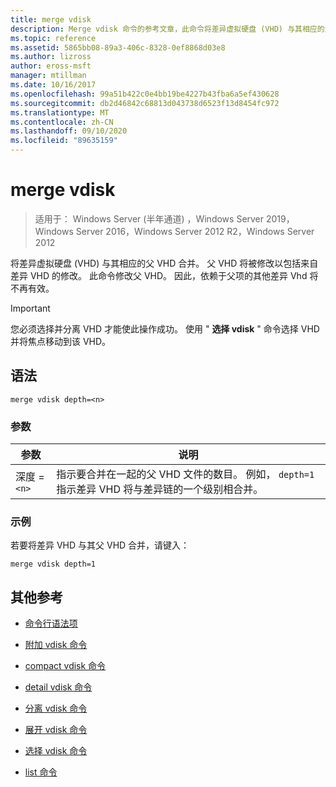 ```yaml
---
title: merge vdisk
description: Merge vdisk 命令的参考文章，此命令将差异虚拟硬盘 (VHD) 与其相应的父 VHD 合并在一起。
ms.topic: reference
ms.assetid: 5865bb08-89a3-406c-8328-0ef8868d03e8
ms.author: lizross
author: eross-msft
manager: mtillman
ms.date: 10/16/2017
ms.openlocfilehash: 99a51b422c0e4bb19be4227b43fba6a5ef430628
ms.sourcegitcommit: db2d46842c68813d043738d6523f13d8454fc972
ms.translationtype: MT
ms.contentlocale: zh-CN
ms.lasthandoff: 09/10/2020
ms.locfileid: "89635159"
---
```

# <a name="merge-vdisk"></a>merge vdisk

> 适用于： Windows Server (半年通道) ，Windows Server 2019，Windows Server 2016，Windows Server 2012 R2，Windows Server 2012

将差异虚拟硬盘 (VHD) 与其相应的父 VHD 合并。 父 VHD 将被修改以包括来自差异 VHD 的修改。 此命令修改父 VHD。 因此，依赖于父项的其他差异 Vhd 将不再有效。

> [!IMPORTANT]
> 您必须选择并分离 VHD 才能使此操作成功。 使用 " **选择 vdisk** " 命令选择 VHD 并将焦点移动到该 VHD。

## <a name="syntax"></a>语法

```
merge vdisk depth=<n>
```

### <a name="parameters"></a>参数

| 参数 | 说明 |
| --------- | ----------- |
| 深度 =`<n>` | 指示要合并在一起的父 VHD 文件的数目。 例如， `depth=1` 指示差异 VHD 将与差异链的一个级别相合并。 |

### <a name="examples"></a>示例

若要将差异 VHD 与其父 VHD 合并，请键入：

```
merge vdisk depth=1
```

## <a name="additional-references"></a>其他参考

- [命令行语法项](command-line-syntax-key.md)

- [附加 vdisk 命令](attach-vdisk.md)

- [compact vdisk 命令](compact-vdisk.md)

- [detail vdisk 命令](detail-vdisk.md)

- [分离 vdisk 命令](detach-vdisk.md)

- [展开 vdisk 命令](expand-vdisk.md)

- [选择 vdisk 命令](select-vdisk.md)

- [list 命令](list.md)
